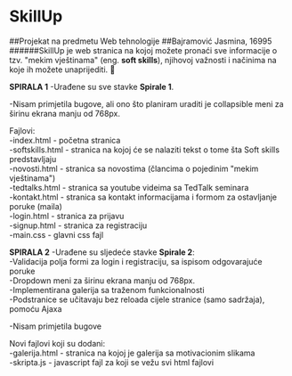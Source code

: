 # **SkillUp**
##Projekat na predmetu Web tehnologije
##Bajramović Jasmina, 16995
######SkillUp je web stranica na kojoj možete pronaći sve informacije o tzv. "mekim vještinama" (eng. **soft skills**), njihovoj važnosti i načinima na koje ih možete unaprijediti. :muscle:

**SPIRALA 1**
-Urađene su sve stavke **Spirale 1**.<br />

-Nisam primjetila bugove, ali ono što planiram uraditi je collapsible meni za širinu ekrana manju od 768px.

Fajlovi: <br />
-index.html - početna stranica <br />
-softskills.html - stranica na kojoj će se nalaziti tekst o tome šta Soft skills predstavljaju <br />
-novosti.html - stranica sa novostima (člancima o pojedinim "mekim vještinama") <br />
-tedtalks.html - stranica sa youtube videima sa TedTalk seminara <br />
-kontakt.html - stranica sa kontakt informacijama i formom za ostavljanje poruke (maila) <br />
-login.html - stranica za prijavu <br />
-signup.html - stranica za registraciju <br />
-main.css - glavni css fajl<br />


**SPIRALA 2**
-Urađene su sljedeće stavke **Spirale 2**:<br />
-Validacija polja formi za login i registraciju, sa ispisom odgovarajuće poruke<br />
-Dropdown meni za širinu ekrana manju od 768px.<br />
-Implementirana galerija sa traženom funkcionalnosti<br />
-Podstranice se učitavaju bez reloada cijele stranice (samo sadržaja), pomoću Ajaxa<br />

-Nisam primjetila bugove

Novi fajlovi koji su dodani:<br />
-galerija.html - stranica na kojoj je galerija sa motivacionim slikama<br />
-skripta.js - javascript fajl za koji se vežu svi html fajlovi <br />

